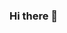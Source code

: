 ### Hi there 👋

<!--
**marodr/marodr** is a ✨ _special_ ✨ repository because its `README.md` (this file) appears on your GitHub profile.

Here are some ideas to get you started:

- 🔭 I’m currently working on my website:https://marodr.github.io/
- 🌱 I’m currently learning coding in general
- 👯 I’m looking to collaborate on spatial projects
- 🤔 I’m looking for help with ...
- 💬 Ask me about ...
- 📫 How to reach me: ...
- 😄 Pronouns: she/her
- ⚡ Fun fact: I am Mexican American
-->
